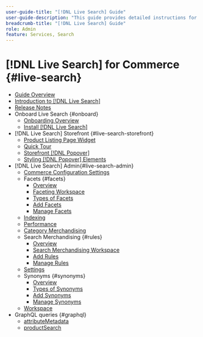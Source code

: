 ```yaml
---
user-guide-title: "[!DNL Live Search] Guide"
user-guide-description: "This guide provides detailed instructions for using [!DNL Live Search] from Adobe Commerce."
breadcrumb-title: "[!DNL Live Search] Guide"
role: Admin
feature: Services, Search
---
```

# [!DNL Live Search] for Commerce {#live-search}

- [Guide Overview](guide-overview.md)
- [Introduction to [!DNL Live Search]](overview.md)
- [Release Notes](release-notes.md)
- Onboard Live Search {#onboard}
   - [Onboarding Overview](onboarding-overview.md)
   - [Install [!DNL Live Search]](install.md)
- [!DNL Live Search] Storefront {#live-search-storefront}
   - [Product Listing Page Widget](plp-styling.md)
   - [Quick Tour](quick-tour.md)
   - [Storefront [!DNL Popover]](storefront-popover.md)
   - [Styling [!DNL Popover] Elements](storefront-popover-styling.md)
- [!DNL Live Search] Admin{#live-search-admin}
   - [Commerce Configuration Settings](configuration.md)
   - Facets {#facets}
      - [Overview](facets.md)
      - [Faceting Workspace](faceting-workspace.md)
      - [Types of Facets](facets-type.md)
      - [Add Facets](facets-add.md)
      - [Manage Facets](facets-manage.md)
   - [Indexing](indexing.md)
   - [Performance](performance.md)
   - [Category Merchandising](category-merch.md)
   - Search Merchandising {#rules}
      - [Overview](rules.md)
      - [Search Merchandising Workspace](rules-workspace.md)
      - [Add Rules](rules-add.md)
      - [Manage Rules](rules-manage.md)
   - [Settings](settings.md)
   - Synonyms {#synonyms}
      - [Overview](synonyms.md)
      - [Types of Synonyms](synonyms-type.md)
      - [Add Synonyms](synonyms-add.md)
      - [Manage Synonyms](synonyms-manage.md)
   - [Workspace](workspace.md)
- GraphQL queries {#graphql}
   - [attributeMetadata](https://developer.adobe.com/commerce/webapi/graphql/schema/live-search/queries/attribute-metadata/)
   - [productSearch](https://developer.adobe.com/commerce/webapi/graphql/schema/live-search/queries/product-search/)